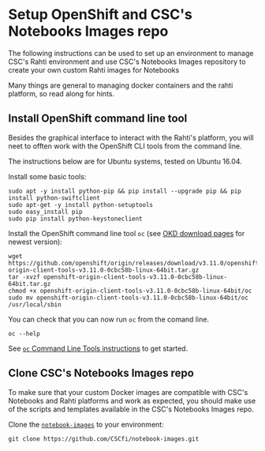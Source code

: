 # Setup OpenShift and CSC's Notebooks Images repo
The following instructions can be used to set up an environment to manage CSC's Rahti environment and use CSC's Notebooks Images repository to create your own custom Rahti images for Notebooks

Many things are general to managing docker containers and the rahti platform, so read along for hints.

## Install OpenShift command line tool
Besides the graphical interface to interact with the Rahti's platform, you will neet to offten work with the OpenShift CLI tools from the command line.

The instructions below are for Ubuntu systems, tested on Ubuntu 16.04.

Install some basic tools:
```shell
sudo apt -y install python-pip && pip install --upgrade pip && pip install python-swiftclient
sudo apt-get -y install python-setuptools
sudo easy_install pip
sudo pip install python-keystoneclient
```

Install the OpenShift command line tool `oc` (see [OKD download pages](https://www.okd.io/download.html) for newest version):
```shell
wget https://github.com/openshift/origin/releases/download/v3.11.0/openshift-origin-client-tools-v3.11.0-0cbc58b-linux-64bit.tar.gz
tar -xvzf openshift-origin-client-tools-v3.11.0-0cbc58b-linux-64bit.tar.gz
chmod +x openshift-origin-client-tools-v3.11.0-0cbc58b-linux-64bit/oc
sudo mv openshift-origin-client-tools-v3.11.0-0cbc58b-linux-64bit/oc /usr/local/sbin
```

You can check that you can now run `oc` from the comand line.
```shell
oc --help
```

See [`oc` Command Line Tools instructions](https://docs.okd.io/latest/cli_reference/get_started_cli.html) to get started.


## Clone  CSC's Notebooks Images repo
To make sure that your custom Docker images are compatible with CSC's Notebooks and Rahti platforms and work as expected, you should make use of the scripts and templates available in the CSC's Notebooks Images repo.

Clone the [`notebook-images`](https://github.com/CSCfi/notebook-images.git) to your environment:
```
git clone https://github.com/CSCfi/notebook-images.git
```
